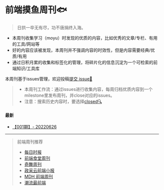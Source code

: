 # 前端摸鱼周刊🐟

> 日拱一卒无有尽，功不唐捐终入海。


 - 本周刊收集学习（moyu）时发现的优质的内容，比如优秀的文章/专栏、有用的工具/网站等
 - 好的内容应该被发现，本周刊并不强调内容的时效性，但是内容需要经典/优质/有用
 - 通过日积月累的收集和标签化的管理，将碎片化的信息沉淀为一个可检索的前端知识/工具库


本周刊基于issues管理，欢迎投稿[提交 issue🎯](https://github.com/fe-focus/moyu-weekly/issues/new/choose) 
> - 本周刊工作流：通过issues进行收集内容，每周归档优质内容到一个milestone里发布周刊，并close对应的issues。
> - 注意：搜索历史内容时，要选择[closed🔍](https://github.com/fe-focus/moyu-weekly/issues?q=is%3Aissue+is%3Aclosed)
#### 最新
- [【001期】- 20220626](https://github.com/fe-focus/moyu-weekly/milestone/1?closed=1)

---

> 前端周刊推荐
> - [每日时报](https://wubaiqing.github.io/zaobao)
> - [前端食堂周刊](https://github.com/Geekhyt/weekly)
> - [奇舞周刊](https://weekly.75.team/)
> - [政采云前端小报](https://weekly.zoo.team/)
> - [MDH 前端周刊](https://github.com/sorrycc/weekly)
> - [潮流最前端](https://www.yuque.com/alibabaf2e/weekly)
